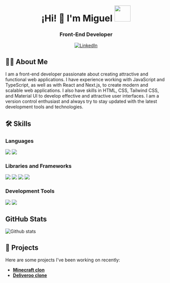 <h1 align="center">¡Hi! 👋 I'm Miguel <img src="https://media.giphy.com/media/mGcNjsfWAjY5AEZNw6/giphy.gif" width="50"></h1>
<h3 align="center">Front-End Developer</h3>

<p align="center">
  <a href="https://linkedin.com/in/guelldiazm"><img src="https://img.shields.io/badge/-LinkedIn-blue?style=flat-square&logo=Linkedin&logoColor=white&link=guelldiazm" alt="LinkedIn"></a>
</p>

## 👨‍💻 About Me

I am a front-end developer passionate about creating attractive and functional web applications. I have experience working with JavaScript and TypeScript, as well as with React and Next.js, to create modern and scalable web applications. I also have skills in HTML, CSS, Tailwind CSS, and Material UI to develop effective and attractive user interfaces. I am a version control enthusiast and always try to stay updated with the latest development tools and technologies.

## 🛠️ Skills

### Languages
<p align="left">
  <a href="#"><img src="https://img.shields.io/badge/-JavaScript-F7DF1E?style=flat-square&logo=javascript&logoColor=white"></a>
  <a href="#"><img src="https://img.shields.io/badge/-TypeScript-007ACC?style=flat-square&logo=typescript&logoColor=white"></a>
</p>

### Libraries and Frameworks
<p align="left">
  <a href="#"><img src="https://img.shields.io/badge/-React-61DAFB?style=flat-square&logo=react&logoColor=white"></a>
  <a href="#"><img src="https://img.shields.io/badge/-Next.js-000000?style=flat-square&logo=nextdotjs&logoColor=white"></a>
  <a href="#"><img src="https://img.shields.io/badge/-Tailwind_CSS-38B2AC?style=flat-square&logo=tailwind-css&logoColor=white"></a>
  <a href="#"><img src="https://img.shields.io/badge/-Material_UI-0081CB?style=flat-square&logo=material-ui&logoColor=white"></a>
</p>

### Development Tools
<p align="left">
  <a href="#"><img src="https://img.shields.io/badge/-Git-F05032?style=flat-square&logo=git&logoColor=white"></a>
  <a href="#"><img src="https://img.shields.io/badge/-GitHub-181717?style=flat-square&logo=github"></a>
</p>


## GitHub Stats

![Github stats](https://github-readme-stats.vercel.app/api?username=MiguelGDD&show_icons=true&theme=radical)

## 🚀  Projects

Here are some projects I've been working on recently:

- **[Minecraft clon](https://github.com/MiguelGDD/minecraft-clon)** 
- **[Deliveroo clone](https://github.com/MiguelGDD/deliveroo_clone)** 

